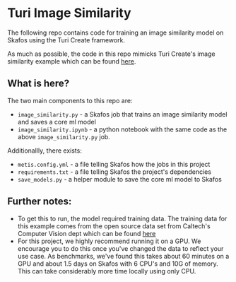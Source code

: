 # Turi Image Similarity

The following repo contains code for training an image similarity model on Skafos using the Turi Create framework.

As much as possible, the code in this repo mimicks Turi Create's image similarity example which can be found [here](https://apple.github.io/turicreate/docs/userguide/image_similarity/). 

## What is here?

The two main components to this repo are:
- `image_similarity.py` - a Skafos job that trains an image similarity model and saves a core ml model
- `image_similarity.ipynb` - a python notebook with the same code as the above `image_similarity.py` job.

Additionallly, there exists:
- `metis.config.yml` - a file telling Skafos how the jobs in this project
- `requirements.txt` - a file telling Skafos the project's dependencies
- `save_models.py` - a helper module to save the core ml model to Skafos

## Further notes:
- To get this to run, the model required training data. The training data for this example comes from the open source data set from Caltech's Computer Vision dept which can be found [here](http://www.vision.caltech.edu/Image_Datasets/Caltech101/101_ObjectCategories.tar.gz)
- For this project, we highly recommend running it on a GPU. We encourage you to do this once you've changed the data to reflect your use case. As benchmarks, we've found this takes about 60 minutes on a GPU and about 1.5 days on Skafos with 6 CPU's and 10G of memory. This can take considerably more time locally using only CPU. 